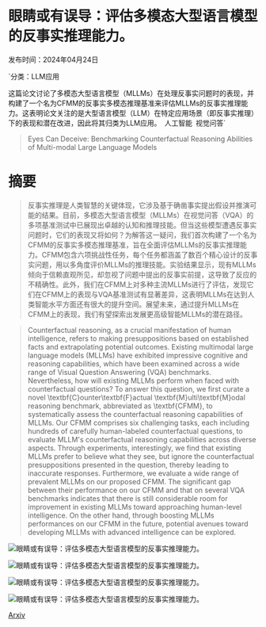 # 眼睛或有误导：评估多模态大型语言模型的反事实推理能力。

发布时间：2024年04月24日

`分类：LLM应用

这篇论文讨论了多模态大型语言模型（MLLMs）在处理反事实问题时的表现，并构建了一个名为CFMM的反事实多模态推理基准来评估MLLMs的反事实推理能力。这表明论文关注的是大型语言模型（LLM）在特定应用场景（即反事实推理）下的表现和潜在改进，因此将其归类为LLM应用。` `人工智能` `视觉问答`

> Eyes Can Deceive: Benchmarking Counterfactual Reasoning Abilities of Multi-modal Large Language Models

# 摘要

> 反事实推理是人类智慧的关键体现，它涉及基于确凿事实提出假设并推演可能的结果。目前，多模态大型语言模型（MLLMs）在视觉问答（VQA）的多项基准测试中已展现出卓越的认知和推理技能。但当这些模型遭遇反事实问题时，它们的表现又将如何？为解答这一疑问，我们首次构建了一个名为CFMM的反事实多模态推理基准，旨在全面评估MLLMs的反事实推理能力。CFMM包含六项挑战性任务，每个任务都涵盖了数百个精心设计的反事实问题，用以多角度评价MLLMs的推理技能。实验结果显示，现有MLLMs倾向于信赖直观所见，却忽视了问题中提出的反事实前提，这导致了反应的不精确性。此外，我们在CFMM上对多种主流MLLMs进行了评估，发现它们在CFMM上的表现与VQA基准测试有显著差异，这表明MLLMs在达到人类智能水平方面还有很大的提升空间。展望未来，通过提升MLLMs在CFMM上的表现，我们有望探索出发展更高级智能MLLMs的潜在路径。

> Counterfactual reasoning, as a crucial manifestation of human intelligence, refers to making presuppositions based on established facts and extrapolating potential outcomes. Existing multimodal large language models (MLLMs) have exhibited impressive cognitive and reasoning capabilities, which have been examined across a wide range of Visual Question Answering (VQA) benchmarks. Nevertheless, how will existing MLLMs perform when faced with counterfactual questions? To answer this question, we first curate a novel \textbf{C}ounter\textbf{F}actual \textbf{M}ulti\textbf{M}odal reasoning benchmark, abbreviated as \textbf{CFMM}, to systematically assess the counterfactual reasoning capabilities of MLLMs. Our CFMM comprises six challenging tasks, each including hundreds of carefully human-labeled counterfactual questions, to evaluate MLLM's counterfactual reasoning capabilities across diverse aspects. Through experiments, interestingly, we find that existing MLLMs prefer to believe what they see, but ignore the counterfactual presuppositions presented in the question, thereby leading to inaccurate responses. Furthermore, we evaluate a wide range of prevalent MLLMs on our proposed CFMM. The significant gap between their performance on our CFMM and that on several VQA benchmarks indicates that there is still considerable room for improvement in existing MLLMs toward approaching human-level intelligence. On the other hand, through boosting MLLMs performances on our CFMM in the future, potential avenues toward developing MLLMs with advanced intelligence can be explored.

![眼睛或有误导：评估多模态大型语言模型的反事实推理能力。](../../..//opt/data/Projects/HuggingArxiv/paper_images/2404.12966/intro.png)

![眼睛或有误导：评估多模态大型语言模型的反事实推理能力。](../../..//opt/data/Projects/HuggingArxiv/paper_images/2404.12966/x1.png)

![眼睛或有误导：评估多模态大型语言模型的反事实推理能力。](../../..//opt/data/Projects/HuggingArxiv/paper_images/2404.12966/exps.png)

![眼睛或有误导：评估多模态大型语言模型的反事实推理能力。](../../..//opt/data/Projects/HuggingArxiv/paper_images/2404.12966/x2.png)

[Arxiv](https://arxiv.org/abs/2404.12966)